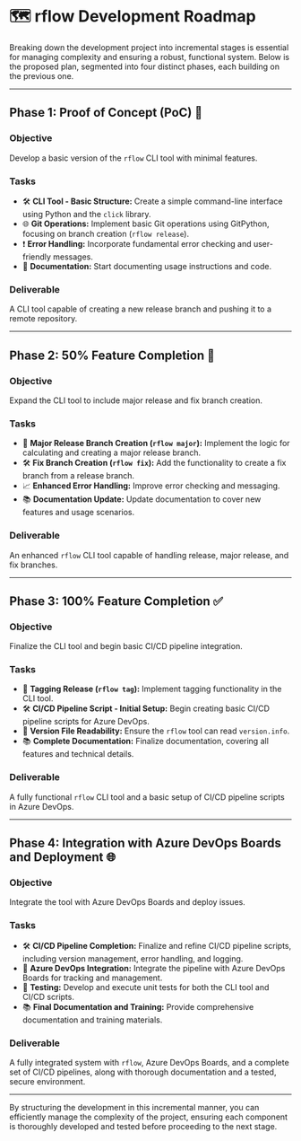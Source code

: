 # 🗺️ rflow Development Roadmap

Breaking down the development project into incremental stages is essential for managing complexity and ensuring a robust, functional system. Below is the proposed plan, segmented into four distinct phases, each building on the previous one.

---

## Phase 1: Proof of Concept (PoC) 🚀

### Objective
Develop a basic version of the `rflow` CLI tool with minimal features.

### Tasks
- 🛠️ **CLI Tool - Basic Structure:** Create a simple command-line interface using Python and the `click` library.
- 🌐 **Git Operations:** Implement basic Git operations using GitPython, focusing on branch creation (`rflow release`).
- ❗ **Error Handling:** Incorporate fundamental error checking and user-friendly messages.
- 📝 **Documentation:** Start documenting usage instructions and code.

### Deliverable
A CLI tool capable of creating a new release branch and pushing it to a remote repository.

---

## Phase 2: 50% Feature Completion 🌟

### Objective
Expand the CLI tool to include major release and fix branch creation.

### Tasks
- 🚧 **Major Release Branch Creation (`rflow major`):** Implement the logic for calculating and creating a major release branch.
- 🛠️ **Fix Branch Creation (`rflow fix`):** Add the functionality to create a fix branch from a release branch.
- 📈 **Enhanced Error Handling:** Improve error checking and messaging.
- 📚 **Documentation Update:** Update documentation to cover new features and usage scenarios.

### Deliverable
An enhanced `rflow` CLI tool capable of handling release, major release, and fix branches.

---

## Phase 3: 100% Feature Completion ✅

### Objective
Finalize the CLI tool and begin basic CI/CD pipeline integration.

### Tasks
- 🔖 **Tagging Release (`rflow tag`):** Implement tagging functionality in the CLI tool.
- 🛠️ **CI/CD Pipeline Script - Initial Setup:** Begin creating basic CI/CD pipeline scripts for Azure DevOps.
- 📖 **Version File Readability:** Ensure the `rflow` tool can read `version.info`.
- 📚 **Complete Documentation:** Finalize documentation, covering all features and technical details.

### Deliverable
A fully functional `rflow` CLI tool and a basic setup of CI/CD pipeline scripts in Azure DevOps.

---

## Phase 4: Integration with Azure DevOps Boards and Deployment 🌐

### Objective
Integrate the tool with Azure DevOps Boards and deploy issues.

### Tasks
- 🛠️ **CI/CD Pipeline Completion:** Finalize and refine CI/CD pipeline scripts, including version management, error handling, and logging.
- 🔄 **Azure DevOps Integration:** Integrate the pipeline with Azure DevOps Boards for tracking and management.
- 🧪 **Testing:** Develop and execute unit tests for both the CLI tool and CI/CD scripts.
- 📚 **Final Documentation and Training:** Provide comprehensive documentation and training materials.

### Deliverable
A fully integrated system with `rflow`, Azure DevOps Boards, and a complete set of CI/CD pipelines, along with thorough documentation and a tested, secure environment.

---

By structuring the development in this incremental manner, you can efficiently manage the complexity of the project, ensuring each component is thoroughly developed and tested before proceeding to the next stage.
